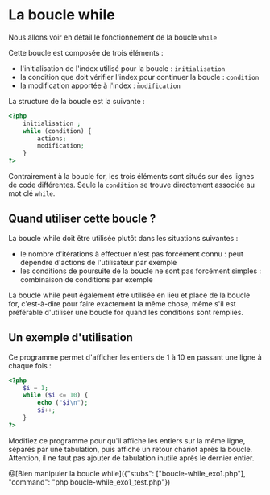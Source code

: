 # La boucle while

Nous allons voir en détail le fonctionnement de la boucle `while`

Cette boucle est composée de trois éléments :

- l'initialisation de l'index utilisé pour la boucle : `initialisation`
- la condition que doit vérifier l'index pour continuer la boucle : `condition`
- la modification apportée à l'index : ̀`modification`

La structure de la boucle est la suivante :

```php
<?php
    initialisation ;
    while (condition) {
        actions;
        modification;
    }
?>
```

Contrairement à la boucle for, les trois éléments sont situés sur des lignes de code différentes.
Seule la `condition` se trouve directement associée au mot clé `while`.

## Quand utiliser cette boucle ?

La boucle while doit être utilisée plutôt dans les situations suivantes :

- le nombre d'itérations à effectuer n'est pas forcément connu : peut dépendre d'actions de l'utilisateur par exemple
- les conditions de poursuite de la boucle ne sont pas forcément simples : combinaison de conditions par exemple

La boucle while peut également être utilisée en lieu et place de la boucle for, c'est-à-dire pour faire exactement la même chose, même s'il est préférable d'utiliser une boucle for quand les conditions sont remplies.

## Un exemple d'utilisation

Ce programme permet d'afficher les entiers de 1 à 10 en passant une ligne à chaque fois :

```php runnable
<?php
    $i = 1;
    while ($i <= 10) {
        echo ("$i\n");
        $i++;
    }
?>
```

Modifiez ce programme pour qu'il affiche les entiers sur la même ligne, séparés par une tabulation, puis affiche un retour chariot après la boucle.
Attention, il ne faut pas ajouter de tabulation inutile après le dernier entier.

@[Bien manipuler la boucle while]({"stubs": ["boucle-while_exo1.php"], "command": "php boucle-while_exo1_test.php"})
